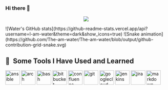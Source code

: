 ### Hi there 👋
<p align="center">
  <img src="https://capsule-render.vercel.app/api?text=I am water&animation=fadeIn&type=venom&color=gradient&height=100"/>
</p>
![Water's GitHub stats](https://github-readme-stats.vercel.app/api?username=I-am-water&theme=dark&show_icons=true)
![Snake animation](https://github.com/The-am-water/The-am-water/blob/output/github-contribution-grid-snake.svg)

<h2> 🚀 &nbsp;Some Tools I Have Used and Learned</h2>
<p align="left">
<img src="https://cdn.jsdelivr.net/gh/devicons/devicon@latest/icons/ansible/ansible-original-wordmark.svg" alt="ansible" width="45" height="45"/>
<img src="https://cdn.jsdelivr.net/gh/devicons/devicon@latest/icons/archlinux/archlinux-plain-wordmark.svg" alt="arch" width="45" height="45"/>
<img src="https://cdn.jsdelivr.net/gh/devicons/devicon@latest/icons/bash/bash-original.svg" alt="bash" width="45" height="45"/>
<img src="https://cdn.jsdelivr.net/gh/devicons/devicon@latest/icons/bitbucket/bitbucket-original.svg" alt="bitbucket" width="45" height="45" />
<img src="https://cdn.jsdelivr.net/gh/devicons/devicon@latest/icons/confluence/confluence-original.svg" alt="confluence" width="45" height="45" />
<img src="https://cdn.jsdelivr.net/gh/devicons/devicon@latest/icons/git/git-original-wordmark.svg" alt="git" width="45" height="45"/>
<img src="https://cdn.jsdelivr.net/gh/devicons/devicon@latest/icons/googlecloud/googlecloud-original.svg" alt="googlecloud" width="45" height="45" />
<img src="https://cdn.jsdelivr.net/gh/devicons/devicon@latest/icons/jenkins/jenkins-original.svg" alt="jenkins" width="45" height="45"/>
<img src="https://cdn.jsdelivr.net/gh/devicons/devicon@latest/icons/jira/jira-original-wordmark.svg" alt="jira" width="45" height="45" />
<img src="https://cdn.jsdelivr.net/gh/devicons/devicon@latest/icons/markdown/markdown-original.svg" alt="markdown" width="45" height="45" />
</p>
